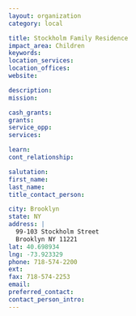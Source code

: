 ```yaml
---
layout: organization
category: local

title: Stockholm Family Residence
impact_area: Children
keywords: 
location_services: 
location_offices: 
website: 

description: 
mission: 

cash_grants: 
grants: 
service_opp: 
services: 

learn: 
cont_relationship: 

salutation: 
first_name: 
last_name: 
title_contact_person: 

city: Brooklyn
state: NY
address: |
  99-103 Stockholm Street  
  Brooklyn NY 11221
lat: 40.698934
lng: -73.923329
phone: 718-574-2200
ext: 
fax: 718-574-2253
email: 
preferred_contact: 
contact_person_intro: 
---
```

